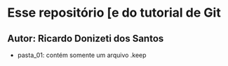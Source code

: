 # Esse repositório [e do tutorial de Git

## Autor: Ricardo Donizeti dos Santos

* pasta_01: contém somente um arquivo .keep